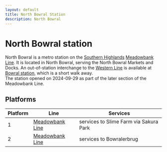 ```yaml
---
layout: default
title: North Bowral Station
description: North Bowral
---
```


# North Bowral station

North Bowral is a metro station on the [Southern Highlands](/rail-networks/shr)
[Meadowbank Line](/rail-lines/shr-meadowbank-line). It is located in North Bowral,
serving the North Bowral Markets and Docks. An out-of-station interchange to the
[Western Line](/rail-lines/shr-western-line) is available at [Bowral station](/rail-stations/bowral),
which is a short walk away.<br>
The station opened on 2024-09-29 as part of the later section of the Meadowbank Line.

## Platforms

Platform | Line | Services
---|---|---
1 | [Meadowbank Line](/rail-lines/shr-meadowbank-line) | services to Slime Farm via Sakura Park
2 | [Meadowbank Line](/rail-lines/shr-meadowbank-line) | services to Bowralerbrug
